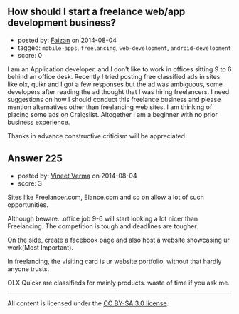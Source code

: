## How should I start a freelance web/app development business?

- posted by: [Faizan](https://stackexchange.com/users/4405247/faizan) on 2014-08-04
- tagged: `mobile-apps`, `freelancing`, `web-development`, `android-development`
- score: 0

I am an Application developer, and I don't like to work in offices sitting 9 to 6 behind an office desk. Recently I tried posting free classified ads in sites like olx, quikr and I got a few responses but the ad was ambiguous, some developers after reading the ad thought that I was hiring freelancers. I need suggestions on how I should conduct this freelance business and please mention alternatives other than freelancing web sites. I am thinking of placing some ads on Craigslist. Altogether I am a beginner with no prior business experience. 

Thanks in advance constructive criticism will be appreciated.


## Answer 225

- posted by: [Vineet Verma](https://stackexchange.com/users/1038747/vineet-verma) on 2014-08-04
- score: 3

Sites like Freelancer.com, Elance.com and so on allow a lot of such opportunities.

Although beware...office job 9-6 will start looking a lot nicer than Freelancing.
The competition is tough and deadlines are tougher.

On the side, create a facebook page and also host a website showcasing ur work(Most Important).

In freelancing, the visiting card is ur website portfolio. without that hardly anyone trusts.

OLX Quickr are classifieds for mainly products. waste of time if you ask me.



---

All content is licensed under the [CC BY-SA 3.0 license](https://creativecommons.org/licenses/by-sa/3.0/).
